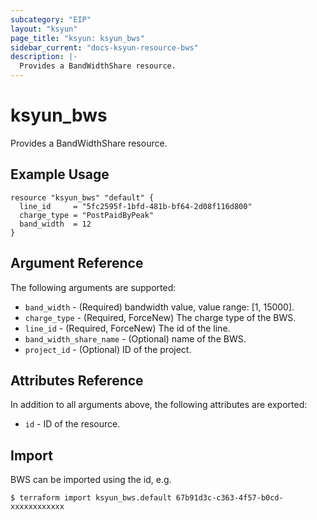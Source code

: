 ```yaml
---
subcategory: "EIP"
layout: "ksyun"
page_title: "ksyun: ksyun_bws"
sidebar_current: "docs-ksyun-resource-bws"
description: |-
  Provides a BandWidthShare resource.
---
```


# ksyun_bws

Provides a BandWidthShare resource.

## Example Usage

```hcl
resource "ksyun_bws" "default" {
  line_id     = "5fc2595f-1bfd-481b-bf64-2d08f116d800"
  charge_type = "PostPaidByPeak"
  band_width  = 12
}
```

## Argument Reference

The following arguments are supported:

* `band_width` - (Required) bandwidth value, value range: [1, 15000].
* `charge_type` - (Required, ForceNew) The charge type of the BWS.
* `line_id` - (Required, ForceNew) The id of the line.
* `band_width_share_name` - (Optional) name of the BWS.
* `project_id` - (Optional) ID of the project.

## Attributes Reference

In addition to all arguments above, the following attributes are exported:

* `id` - ID of the resource.



## Import

BWS can be imported using the id, e.g.

```
$ terraform import ksyun_bws.default 67b91d3c-c363-4f57-b0cd-xxxxxxxxxxxx
```

